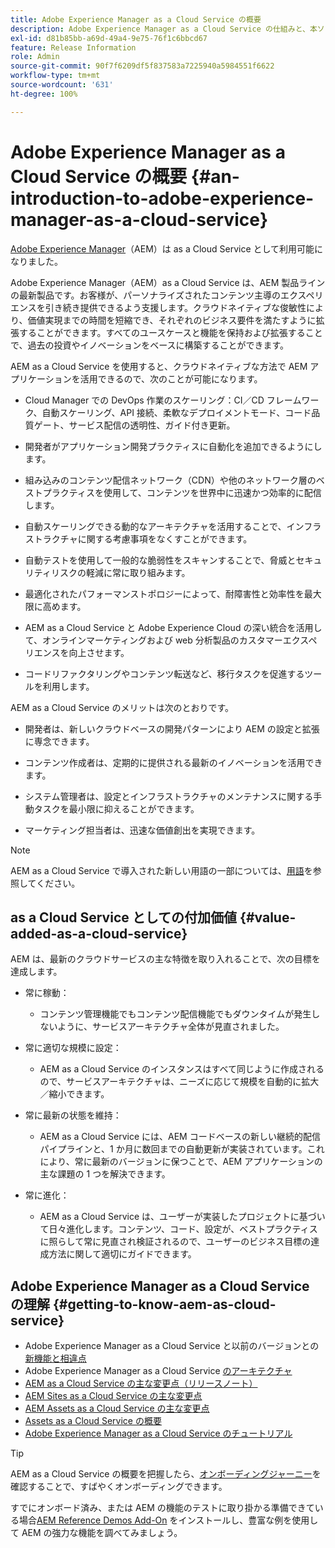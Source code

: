 ```yaml
---
title: Adobe Experience Manager as a Cloud Service の概要
description: Adobe Experience Manager as a Cloud Service の仕組みと、本ソフトウェアの機能を説明します。
exl-id: d81b85bb-a69d-49a4-9e75-76f1c6bbcd67
feature: Release Information
role: Admin
source-git-commit: 90f7f6209df5f837583a7225940a5984551f6622
workflow-type: tm+mt
source-wordcount: '631'
ht-degree: 100%

---
```


# Adobe Experience Manager as a Cloud Service の概要 {#an-introduction-to-adobe-experience-manager-as-a-cloud-service}

[Adobe Experience Manager](https://www.adobe.com/jp/marketing/experience-manager.html)（AEM）は as a Cloud Service として利用可能になりました。

Adobe Experience Manager（AEM）as a Cloud Service は、AEM 製品ラインの最新製品です。お客様が、パーソナライズされたコンテンツ主導のエクスペリエンスを引き続き提供できるよう支援します。クラウドネイティブな俊敏性により、価値実現までの時間を短縮でき、それぞれのビジネス要件を満たすように拡張することができます。すべてのユースケースと機能を保持および拡張することで、過去の投資やイノベーションをベースに構築することができます。

AEM as a Cloud Service を使用すると、クラウドネイティブな方法で AEM アプリケーションを活用できるので、次のことが可能になります。

* Cloud Manager での DevOps 作業のスケーリング：CI／CD フレームワーク、自動スケーリング、API 接続、柔軟なデプロイメントモード、コード品質ゲート、サービス配信の透明性、ガイド付き更新。

* 開発者がアプリケーション開発プラクティスに自動化を追加できるようにします。

* 組み込みのコンテンツ配信ネットワーク（CDN）や他のネットワーク層のベストプラクティスを使用して、コンテンツを世界中に迅速かつ効率的に配信します。

* 自動スケーリングできる動的なアーキテクチャを活用することで、インフラストラクチャに関する考慮事項をなくすことができます。

* 自動テストを使用して一般的な脆弱性をスキャンすることで、脅威とセキュリティリスクの軽減に常に取り組みます。

* 最適化されたパフォーマンストポロジーによって、耐障害性と効率性を最大限に高めます。

* AEM as a Cloud Service と Adobe Experience Cloud の深い統合を活用して、オンラインマーケティングおよび web 分析製品のカスタマーエクスペリエンスを向上させます。

* コードリファクタリングやコンテンツ転送など、移行タスクを促進するツールを利用します。

AEM as a Cloud Service のメリットは次のとおりです。

* 開発者は、新しいクラウドベースの開発パターンにより AEM の設定と拡張に専念できます。

* コンテンツ作成者は、定期的に提供される最新のイノベーションを活用できます。

* システム管理者は、設定とインフラストラクチャのメンテナンスに関する手動タスクを最小限に抑えることができます。

* マーケティング担当者は、迅速な価値創出を実現できます。

>[!NOTE]
>AEM as a Cloud Service で導入された新しい用語の一部については、[用語](terminology.md)を参照してください。

## as a Cloud Service としての付加価値 {#value-added-as-a-cloud-service}

AEM は、最新のクラウドサービスの主な特徴を取り入れることで、次の目標を達成します。

* 常に稼動：

   * コンテンツ管理機能でもコンテンツ配信機能でもダウンタイムが発生しないように、サービスアーキテクチャ全体が見直されました。

* 常に適切な規模に設定：

   * AEM as a Cloud Service のインスタンスはすべて同じように作成されるので、サービスアーキテクチャは、ニーズに応じて規模を自動的に拡大／縮小できます。

* 常に最新の状態を維持：

   * AEM as a Cloud Service には、AEM コードベースの新しい継続的配信パイプラインと、1 か月に数回までの自動更新が実装されています。これにより、常に最新のバージョンに保つことで、AEM アプリケーションの主な課題の 1 つを解決できます。

* 常に進化：

   * AEM as a Cloud Service は、ユーザーが実装したプロジェクトに基づいて日々進化します。コンテンツ、コード、設定が、ベストプラクティスに照らして常に見直され検証されるので、ユーザーのビジネス目標の達成方法に関して適切にガイドできます。

## Adobe Experience Manager as a Cloud Service の理解 {#getting-to-know-aem-as-cloud-service}

* Adobe Experience Manager as a Cloud Service と以前のバージョンとの[新機能と相違点](/help/overview/what-is-new-and-different.md)
* Adobe Experience Manager as a Cloud Service [のアーキテクチャ](/help/overview/architecture.md)
* [AEM as a Cloud Service の主な変更点（リリースノート）](/help/release-notes/aem-cloud-changes.md)
* [AEM Sites as a Cloud Service の主な変更点](/help/sites-cloud/sites-cloud-changes.md)
* [AEM Assets as a Cloud Service の主な変更点](/help/assets/assets-cloud-changes.md)
* [Assets as a Cloud Service の概要](/help/assets/overview.md)
* [Adobe Experience Manager as a Cloud Service のチュートリアル](https://experienceleague.adobe.com/docs/experience-manager-learn/cloud-service/overview.html?lang=ja)

>[!TIP]
>
>AEM as a Cloud Service の概要を把握したら、[オンボーディングジャーニー](/help/journey-onboarding/overview.md)を確認することで、すばやくオンボーディングできます。
>
>すでにオンボード済み、または AEM の機能のテストに取り掛かる準備できている場合[AEM Reference Demos Add-On](/help/journey-sites/demos-add-on/overview.md) をインストールし、豊富な例を使用して AEM の強力な機能を調べてみましょう。
